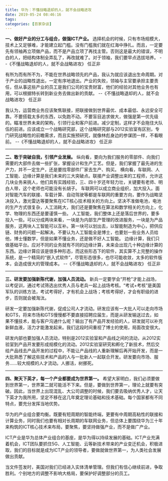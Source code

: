 ```yaml
---
title: 华为：不懂战略退却的人，就不会战略进攻
date: 2019-05-24 08:46:16
tags:
categories: [百家杂谈]
---
```



**一、做好产业的分工与组合，做强ICT产业。**
选择机会的时候，只有市场规模大，技术上又足够难，才能建立起门槛。没有门槛我们就在红海中挣扎。而且，一定要先有领袖再立项做产品，而不是产品立项了再找主管。否则这是最大的错误，不明白的人，把结构体制全弄乱了，再改就难了。对于领袖，我们要早点选拔培养。	--《不懂战略退却的人，就不会战略进攻》 任正非

有所为而有所不为，不能在世界战略领先的产品，我认为就应该退出生命周期。对于产业的战略性退出，一定有序地退出。产业的失败，领袖与主官要承担主要责任，但从事这些产业的员工是我们公司的宝贵财富，他们的经验对其他业务也有用，可以根据特长转到新业务去做出新的贡献。	--《不懂战略退却的人，就不会战略进攻》 任正非

我认为，运营商业务应该聚焦联接，把联接做到世界最优、成本最低、永远安全可靠。不要搭载太多的东西，以免跑不动。不要盲目追求做大，做强是第一优先级的。瞄准世界未来的架构，引领行业和客户前进。减少定制，这样才不会拖住大队伍的前进。应该成立一个战略研究部，这个战略研究部与2012实验室有区别，专门研究战略性的前瞻需求，而且实施预研究，就像林彪身边的参谋团一样，不看眼前。	--《不懂战略退却的人，就不会战略进攻》 任正非

***

**二、敢于突破自我，引领产业发展。**
纵向看，要向为我们服务的零部件、向我们需要的大部件去做一些扩张，掌握设计和生产工艺。但是，我们掌握了最先进的生产力，并不一定生产，还是要找零部件厂家去生产、购买。
横向看，车联网、人工智能、边缘计算是我们未来的三大突破点。联接产业调整出来的工程师，允许这几块业务来挑人，他们具有实践经验，三、四十岁还年轻力壮，关键要有老师、明白人带，这个老师也可能没有长胡子。
车联网可以成立商业组织，加大投入。面对智能汽车的联接、车载计算、自动驾驶等都是车联网的重要方向，要作为战略坚决投入，激光雷达等要聚焦在ICT核心技术相关的方向上。坚决不准做电池，电池的生产方式很复杂，人工消耗大，我们还是要聚焦在算法和数学相关的方向上，化学、物理的东西还是要谨慎一些。
人工智能，我们整体上还是落后世界的，要多投入一些。可以分成两块来看，一块是为内部生产管理的改进服务，一块是为产品服务，这两块人工智能可以互补。第一块可以划出去，以智能制造为中心，把供应链、财务的问题一起解决。不要认为人工智能全是博士，也要划一些业务人员给他，博士懂数学，但是如果不懂业务，还是做不好人工智能。
边缘计算，我们只做基础平台。应对不同的业务就有不同的边缘计算，未来会出现几十种边缘计算的东西。边缘计算应该是很多种形态，而这些形态下的软件，其实算不上完整的操作系统，是一个精简的“嵌入式软件”，尽管形态很多，也尽可能收敛，太多的软件版本，会造成很大的管理成本。	--《不懂战略退却的人，就不会战略进攻》 任正非

***

**三、研发要加强新陈代谢，加强人员流动。**
新兵一定要学会“开枪”才能上战场，以考促训，通过考试筛选出优秀人员与老兵一起上战场考核。“考试+考核”是美国军队的训练方法，考试考得好，才有机会上战场；考核考得好，才会有职级的进步，否则就会被淘汰。

研发一定要加强新陈代谢，促成公司人才流动。研发应该有一大批人可以走向市场和GTS，将来市场和GTS慢慢都不要直接招聘应届生，而是从研发输送过去，如果不懂技术，能与客户沟通什么呢？输出了有产品开发经验的人，研发就可以补充新鲜血液，活力才能激发起来。我们这段时间重视了博士的使用，局面改变很大。

研发内部也要加强人员流动，特别是2012实验室和产品线之间的流动，从2012实验室到产品开发要形成规模化的流动。2012实验室研究和孵化了新技术，然后交给产品线去产品开发的过程中，不能让产品线的人重新理解后再开始开发，而是一大批熟悉了解这些技术和产品的人与一批新人一起联合开发。研发要向市场、服务……较大规模的人才流动。人挪活，树挪死。

***

**四、聚天下英才，每一个产业都要成为世界第一。**
希望大家明白，我们必须要做到世界第一，世界第二就可能活不下来。但是，要做到世界第一，理论上就要有突破。因此，当世界上出现混乱、大公司调整的时候，我们要去吸纳优秀人才，让天下英才为我所用，坚定不移在这几年奠定理论基础和技术基础。每个国家都有不同特点，要充分发挥当地优势。

华为的产业组合要均衡。既要有短周期的智能终端，更要有中周期高粘性的联接和计算业务，同时我们也要有相对长周期的车联网业务，但总体上要围绕华为三十年来构筑的ICT核心技术来布局，要聚焦，要坚持做强产业，而不是做广产业。

ICT产业是华为总体产业组合的基座，是华为得以持续发展的基础。ICT产业充满着机会，ICT团队要抓住5G、人工智能、云等新技术带来的产业变迁机会，积极进取，我们的目标就是成为ICT产业的领导者，要做就做世界第一，为人类社会发展做出贡献。

当文件签发时，美国对我们已经进入实体清单管理。但我们有信心继续前进，争取胜利。个别地方的调整不影响大格局，要保护好调整部分的员工。



